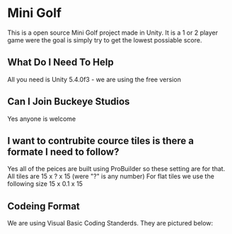 # Mini Golf
This is a open source Mini Golf project made in Unity. It is a 1 or 2 player game were the goal is simply try to get the lowest possiable score.

## What Do I Need To Help
All you need is Unity 5.4.0f3 - we are using the free version

## Can I Join Buckeye Studios
Yes anyone is welcome

## I want to contrubite cource tiles is there a formate I need to follow?
Yes all of the peices are built using ProBuilder so these setting are for that.
All tiles are 15 x ? x 15 (were "?" is any number)
For flat tiles we use the following size 15 x 0.1 x 15

## Codeing Format
We are using Visual Basic Coding Standerds. They are pictured below:
<Insert Picture Here>
